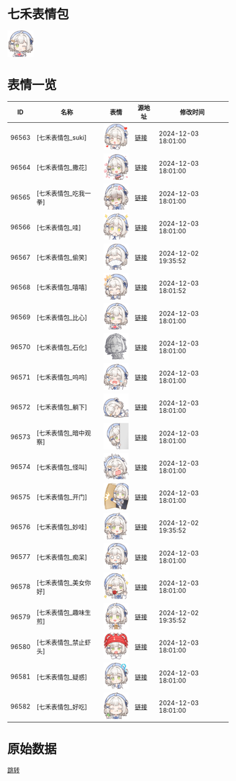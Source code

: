 # 七禾表情包

<img src="./cover.png" height="60" alt="cover" />

# 表情一览

|ID|名称|表情|源地址|修改时间|
|----|----|----|----|----|
|96563|[七禾表情包_suki]|<img src="./pic/096563_%5B七禾表情包_suki%5D.png" height="60" alt="suki"/>|[链接](https://i0.hdslb.com/bfs/garb/40dc4f77d188af2ad96b25c6577b9aeb107a14e4.png)|2024-12-03 18:01:00|
|96564|[七禾表情包_撒花]|<img src="./pic/096564_%5B七禾表情包_撒花%5D.png" height="60" alt="撒花"/>|[链接](https://i0.hdslb.com/bfs/garb/6351788b3d728c2bc4de007fed280a9d9aeb6fcc.png)|2024-12-03 18:01:00|
|96565|[七禾表情包_吃我一拳]|<img src="./pic/096565_%5B七禾表情包_吃我一拳%5D.png" height="60" alt="吃我一拳"/>|[链接](https://i0.hdslb.com/bfs/garb/406fa9cba0726a1819f3d5bceae62877a7535595.png)|2024-12-03 18:01:00|
|96566|[七禾表情包_哇]|<img src="./pic/096566_%5B七禾表情包_哇%5D.png" height="60" alt="哇"/>|[链接](https://i0.hdslb.com/bfs/garb/bfb506629942059e7909eabed6f273ef48448b64.png)|2024-12-03 18:01:00|
|96567|[七禾表情包_偷笑]|<img src="./pic/096567_%5B七禾表情包_偷笑%5D.png" height="60" alt="偷笑"/>|[链接](https://i0.hdslb.com/bfs/garb/12a8ac489bb085dc779ed516a32eeebf0b462e67.png)|2024-12-02 19:35:52|
|96568|[七禾表情包_嘻嘻]|<img src="./pic/096568_%5B七禾表情包_嘻嘻%5D.png" height="60" alt="嘻嘻"/>|[链接](https://i0.hdslb.com/bfs/garb/f8dbed36cfd2b7dd7c392fbec4ff6ebdc581323d.png)|2024-12-03 18:01:52|
|96569|[七禾表情包_比心]|<img src="./pic/096569_%5B七禾表情包_比心%5D.png" height="60" alt="比心"/>|[链接](https://i0.hdslb.com/bfs/garb/3bcd3eb89923bc0de284ec2fe1bf475567fc0408.png)|2024-12-03 18:01:00|
|96570|[七禾表情包_石化]|<img src="./pic/096570_%5B七禾表情包_石化%5D.png" height="60" alt="石化"/>|[链接](https://i0.hdslb.com/bfs/garb/25b0e2de85f66a1eef684922c7f98ee76f0cacfc.png)|2024-12-03 18:01:00|
|96571|[七禾表情包_呜呜]|<img src="./pic/096571_%5B七禾表情包_呜呜%5D.png" height="60" alt="呜呜"/>|[链接](https://i0.hdslb.com/bfs/garb/3baf3a8dc62652c116c549f72513ce6cf9963891.png)|2024-12-03 18:01:00|
|96572|[七禾表情包_躺下]|<img src="./pic/096572_%5B七禾表情包_躺下%5D.png" height="60" alt="躺下"/>|[链接](https://i0.hdslb.com/bfs/garb/fbcdaa697c82263ecf25cfabb4b4419a1b13cba0.png)|2024-12-03 18:01:00|
|96573|[七禾表情包_暗中观察]|<img src="./pic/096573_%5B七禾表情包_暗中观察%5D.png" height="60" alt="暗中观察"/>|[链接](https://i0.hdslb.com/bfs/garb/d33729632fdab1319b1d83bea55f586f4cd843a8.png)|2024-12-03 18:01:00|
|96574|[七禾表情包_怪叫]|<img src="./pic/096574_%5B七禾表情包_怪叫%5D.png" height="60" alt="怪叫"/>|[链接](https://i0.hdslb.com/bfs/garb/c0ddc2ae30524c67d07eb22c2c753ee0ddf35178.png)|2024-12-03 18:01:00|
|96575|[七禾表情包_开门]|<img src="./pic/096575_%5B七禾表情包_开门%5D.png" height="60" alt="开门"/>|[链接](https://i0.hdslb.com/bfs/garb/1216fe77b7106f3ae186a45eaf79279d2165bd68.png)|2024-12-03 18:01:00|
|96576|[七禾表情包_妙哇]|<img src="./pic/096576_%5B七禾表情包_妙哇%5D.png" height="60" alt="妙哇"/>|[链接](https://i0.hdslb.com/bfs/garb/da4c2c5db9a3e9e3b991896e353fabe9ee036654.png)|2024-12-02 19:35:52|
|96577|[七禾表情包_痴呆]|<img src="./pic/096577_%5B七禾表情包_痴呆%5D.png" height="60" alt="痴呆"/>|[链接](https://i0.hdslb.com/bfs/garb/683a98cc618519999ce544f597d4971292584f1a.png)|2024-12-03 18:01:00|
|96578|[七禾表情包_美女你好]|<img src="./pic/096578_%5B七禾表情包_美女你好%5D.png" height="60" alt="美女你好"/>|[链接](https://i0.hdslb.com/bfs/garb/4bfe505e12988715e56b2433cadc2dbef6617c7c.png)|2024-12-03 18:01:00|
|96579|[七禾表情包_趣味生煎]|<img src="./pic/096579_%5B七禾表情包_趣味生煎%5D.png" height="60" alt="趣味生煎"/>|[链接](https://i0.hdslb.com/bfs/garb/86e9a9d5973dddb39ac789c59a7f5e5cec12f082.png)|2024-12-02 19:35:52|
|96580|[七禾表情包_禁止虾头]|<img src="./pic/096580_%5B七禾表情包_禁止虾头%5D.png" height="60" alt="禁止虾头"/>|[链接](https://i0.hdslb.com/bfs/garb/8ee2408c87b436f938365bbb26f01e67d285d8ec.png)|2024-12-03 18:01:00|
|96581|[七禾表情包_疑惑]|<img src="./pic/096581_%5B七禾表情包_疑惑%5D.png" height="60" alt="疑惑"/>|[链接](https://i0.hdslb.com/bfs/garb/cefbafe24e6b08e558a20a4bf13bf6dc0dccb1a5.png)|2024-12-03 18:01:00|
|96582|[七禾表情包_好吃]|<img src="./pic/096582_%5B七禾表情包_好吃%5D.png" height="60" alt="好吃"/>|[链接](https://i0.hdslb.com/bfs/garb/533182a71ed75ec50713be6fbb74122bd6281ab9.png)|2024-12-03 18:01:00|

# 原始数据

[跳转](./raw.json)

